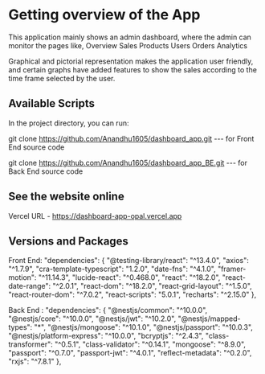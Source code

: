 # Getting overview of the App

This application mainly shows an admin dashboard, where the admin can monitor the pages like,
Overview
Sales
Products
Users
Orders
Analytics

Graphical and pictorial representation makes the application user friendly, and certain graphs have added features to show the sales according to the time frame selected by the user.


## Available Scripts

In the project directory, you can run:

git clone https://github.com/Anandhu1605/dashboard_app.git --- for Front End source code

git clone https://github.com/Anandhu1605/dashboard_app_BE.git  --- for Back End source code


## See the website online 
Vercel URL - https://dashboard-app-opal.vercel.app

## Versions and Packages

Front End:
  "dependencies": {
    "@testing-library/react": "^13.4.0",
    "axios": "^1.7.9",
    "cra-template-typescript": "1.2.0",
    "date-fns": "^4.1.0",
    "framer-motion": "^11.14.3",
    "lucide-react": "^0.468.0",
    "react": "^18.2.0",
    "react-date-range": "^2.0.1",
    "react-dom": "^18.2.0",
    "react-grid-layout": "^1.5.0",
    "react-router-dom": "^7.0.2",
    "react-scripts": "5.0.1",
    "recharts": "^2.15.0"
  },

Back End : 
   "dependencies": {
    "@nestjs/common": "^10.0.0",
    "@nestjs/core": "^10.0.0",
    "@nestjs/jwt": "^10.2.0",
    "@nestjs/mapped-types": "*",
    "@nestjs/mongoose": "^10.1.0",
    "@nestjs/passport": "^10.0.3",
    "@nestjs/platform-express": "^10.0.0",
    "bcryptjs": "^2.4.3",
    "class-transformer": "^0.5.1",
    "class-validator": "^0.14.1",
    "mongoose": "^8.9.0",
    "passport": "^0.7.0",
    "passport-jwt": "^4.0.1",
    "reflect-metadata": "^0.2.0",
    "rxjs": "^7.8.1"
  },


